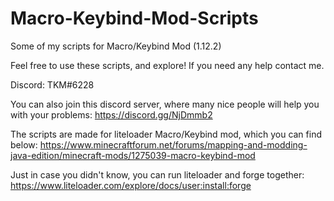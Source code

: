 # Macro-Keybind-Mod-Scripts
Some of my scripts for Macro/Keybind Mod (1.12.2)

Feel free to use these scripts, and explore! If you need any help contact me.

Discord: TKM#6228

You can also join this discord server, where many nice people will help you with your problems: 
https://discord.gg/NjDmmb2

The scripts are made for liteloader Macro/Keybind mod, which you can find below:
https://www.minecraftforum.net/forums/mapping-and-modding-java-edition/minecraft-mods/1275039-macro-keybind-mod

Just in case you didn't know, you can run liteloader and forge together:  
https://www.liteloader.com/explore/docs/user:install:forge
